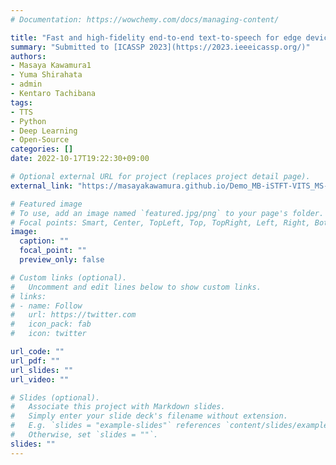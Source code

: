 ```yaml
---
# Documentation: https://wowchemy.com/docs/managing-content/

title: "Fast and high-fidelity end-to-end text-to-speech for edge devices with multi-band generation and inverse short-time Fourier transform"
summary: "Submitted to [ICASSP 2023](https://2023.ieeeicassp.org/)"
authors:
- Masaya Kawamura1
- Yuma Shirahata
- admin
- Kentaro Tachibana
tags:
- TTS
- Python
- Deep Learning
- Open-Source
categories: []
date: 2022-10-17T19:22:30+09:00

# Optional external URL for project (replaces project detail page).
external_link: "https://masayakawamura.github.io/Demo_MB-iSTFT-VITS_MS-iSTFT-VITS/"

# Featured image
# To use, add an image named `featured.jpg/png` to your page's folder.
# Focal points: Smart, Center, TopLeft, Top, TopRight, Left, Right, BottomLeft, Bottom, BottomRight.
image:
  caption: ""
  focal_point: ""
  preview_only: false

# Custom links (optional).
#   Uncomment and edit lines below to show custom links.
# links:
# - name: Follow
#   url: https://twitter.com
#   icon_pack: fab
#   icon: twitter

url_code: ""
url_pdf: ""
url_slides: ""
url_video: ""

# Slides (optional).
#   Associate this project with Markdown slides.
#   Simply enter your slide deck's filename without extension.
#   E.g. `slides = "example-slides"` references `content/slides/example-slides.md`.
#   Otherwise, set `slides = ""`.
slides: ""
---
```

